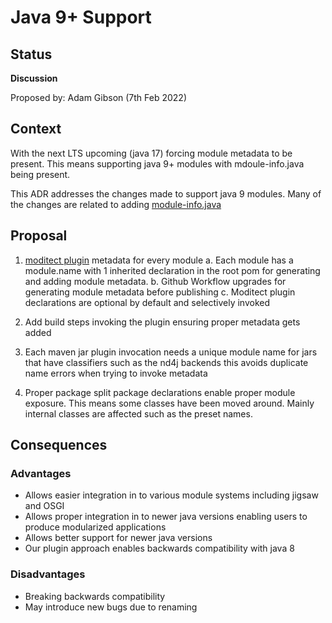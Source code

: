 # Java 9+ Support

## Status
**Discussion**

Proposed by: Adam Gibson (7th Feb 2022)


## Context

With the next LTS upcoming (java 17)  forcing module metadata to be present. This means supporting java 9+ modules
with mdoule-info.java being present.

This ADR addresses the changes made to support java 9 modules. Many of the changes are related to adding
[module-info.java](https://www.oracle.com/corporate/features/understanding-java-9-modules.html)

## Proposal

1. [moditect plugin](https://github.com/moditect/moditect) metadata for every module
   a. Each module has a module.name with 1 inherited declaration in the root pom for generating and adding 
       module metadata.
   b. Github Workflow upgrades for generating module metadata before publishing
   c. Moditect plugin declarations are optional  by default and selectively invoked

2. Add build steps invoking the plugin ensuring proper metadata gets added

3. Each maven jar plugin invocation needs a unique module name for jars that have classifiers such as
the nd4j backends this avoids duplicate name errors when trying to invoke metadata

4. Proper package split package declarations enable proper module exposure. This means some classes have been moved
around. Mainly internal classes are affected such as the preset names.

## Consequences

### Advantages

* Allows easier integration in to various module systems including jigsaw and OSGI
* Allows proper integration in to newer java versions enabling users to produce modularized applications
* Allows better support for newer java versions
* Our plugin approach enables backwards compatibility with java 8


### Disadvantages
* Breaking backwards compatibility
* May introduce new bugs due to renaming
